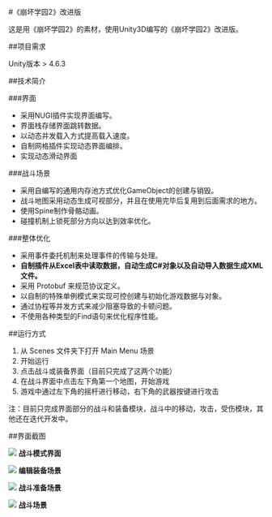 #《崩坏学园2》改进版


这是用《崩坏学园2》的素材，使用Unity3D编写的《崩坏学园2》改进版。

##项目需求

Unity版本 > 4.6.3

##技术简介

###界面

- 采用NUGI插件实现界面编写。
- 界面栈存储界面跳转数据。
- 以动态并发载入方式提高载入速度。
- 自制网格插件实现动态界面编排。
- 实现动态滑动界面

###战斗场景

- 采用自编写的通用内存池方式优化GameObject的创建与销毁。
- 战斗地图采用动态生成可视部分，并且在使用完毕后复用到后面需求的地方。
- 使用Spine制作骨骼动画。
- 碰撞机制上锁死部分方向以达到效率优化。

###整体优化

- 采用事件委托机制来处理事件的传输与处理。
- **自制插件从Excel表中读取数据，自动生成C#对象以及自动导入数据生成XML文件。**
- 采用 Protobuf 来规范协议定义。
- 以自制的特殊单例模式来实现可控创建与初始化游戏数据与对象。
- 通过协程等并发方式来减少阻塞导致的卡顿问题。
- 不使用各种类型的Find语句来优化程序性能。

##运行方式

1. 从 Scenes 文件夹下打开 Main Menu 场景
2. 开始运行
3. 点击战斗或装备界面（目前只完成了这两个功能）
4. 在战斗界面中点击左下角第一个地图，开始游戏
5. 游戏中通过左下角的摇杆进行移动，右下角的武器按键进行攻击

注：目前只完成界面部分的战斗和装备模块，战斗中的移动，攻击，受伤模块，其他还在迭代开发中。

##界面截图

![](http://7xiwp6.com1.z0.glb.clouddn.com/场景1.png)
**战斗模式界面**

![](http://7xiwp6.com1.z0.glb.clouddn.com/编辑装备场景.png)
**编辑装备场景**

![](http://7xiwp6.com1.z0.glb.clouddn.com/场景2.png)
**战斗准备场景**

![](http://7xiwp6.com1.z0.glb.clouddn.com/场景3.png)
**战斗场景**
